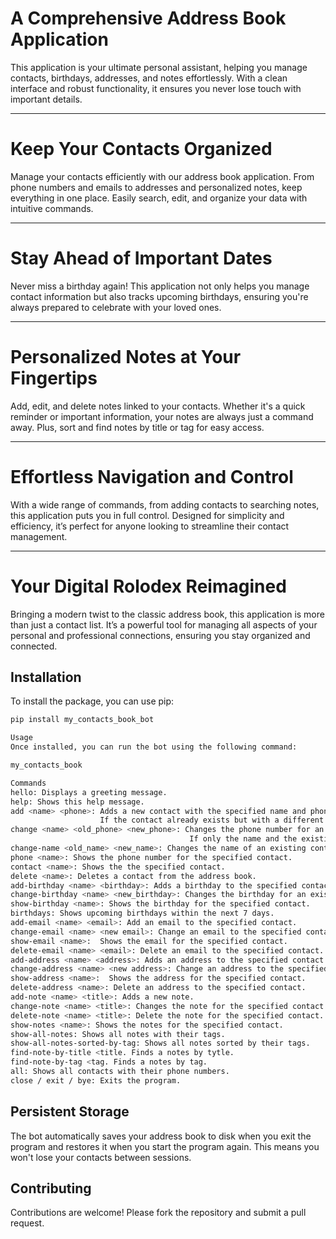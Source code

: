 # A Comprehensive Address Book Application

This application is your ultimate personal assistant, helping you manage contacts, birthdays, addresses, and notes effortlessly. With a clean interface and robust functionality, it ensures you never lose touch with important details.

---

# Keep Your Contacts Organized

Manage your contacts efficiently with our address book application. From phone numbers and emails to addresses and personalized notes, keep everything in one place. Easily search, edit, and organize your data with intuitive commands.

---

# Stay Ahead of Important Dates

Never miss a birthday again! This application not only helps you manage contact information but also tracks upcoming birthdays, ensuring you're always prepared to celebrate with your loved ones.

---

# Personalized Notes at Your Fingertips

Add, edit, and delete notes linked to your contacts. Whether it's a quick reminder or important information, your notes are always just a command away. Plus, sort and find notes by title or tag for easy access.

---

# Effortless Navigation and Control

With a wide range of commands, from adding contacts to searching notes, this application puts you in full control. Designed for simplicity and efficiency, it’s perfect for anyone looking to streamline their contact management.

---

# Your Digital Rolodex Reimagined

Bringing a modern twist to the classic address book, this application is more than just a contact list. It’s a powerful tool for managing all aspects of your personal and professional connections, ensuring you stay organized and connected.

## Installation

To install the package, you can use pip:

```sh
pip install my_contacts_book_bot

Usage
Once installed, you can run the bot using the following command:

my_contacts_book

Commands
hello: Displays a greeting message.
help: Shows this help message.
add <name> <phone>: Adds a new contact with the specified name and phone number.
                    If the contact already exists but with a different number, the contact will be updated.
change <name> <old_phone> <new_phone>: Changes the phone number for an existing contact.
                                        If only the name and the existing number are provided, the number will be removed.
change-name <old_name> <new_name>: Changes the name of an existing contact.
phone <name>: Shows the phone number for the specified contact.
contact <name>: Shows the the specified contact.
delete <name>: Deletes a contact from the address book.
add-birthday <name> <birthday>: Adds a birthday to the specified contact.
change-birthday <name> <new_birthday>: Changes the birthday for an existing contact.
show-birthday <name>: Shows the birthday for the specified contact.
birthdays: Shows upcoming birthdays within the next 7 days.
add-email <name> <email>: Add an email to the specified contact.
change-email <name> <new email>: Change an email to the specified contact.
show-email <name>:  Shows the email for the specified contact.
delete-email <name> <email>: Delete an email to the specified contact.
add-address <name> <address>: Adds an address to the specified contact.
change-address <name> <new address>: Change an address to the specified contact.
show-address <name>:  Shows the address for the specified contact.
delete-address <name>: Delete an address to the specified contact.
add-note <name> <title>: Adds a new note.
change-note <name> <title>: Changes the note for the specified contact.
delete-note <name> <title>: Delete the note for the specified contact.
show-notes <name>: Shows the notes for the specified contact.
show-all-notes: Shows all notes with their tags.
show-all-notes-sorted-by-tag: Shows all notes sorted by their tags.
find-note-by-title <title. Finds a notes by tytle.
find-note-by-tag <tag. Finds a notes by tag.
all: Shows all contacts with their phone numbers.
close / exit / bye: Exits the program.

```

## Persistent Storage

The bot automatically saves your address book to disk when you exit the program and restores it when you start the program again. This means you won't lose your contacts between sessions.

## Contributing

Contributions are welcome! Please fork the repository and submit a pull request.

```

```
